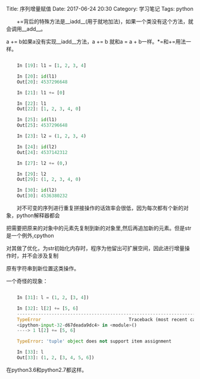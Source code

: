 Title: 序列增量赋值
Date: 2017-06-24 20:30
Category: 学习笔记
Tags: python

&emsp;&emsp;+=背后的特殊方法是__iadd__(用于就地加法)，如果一个类没有这个方法，就会调用__add__。

a += b如果a没有实现__iadd__方法，a += b 就和a = a + b一样。*=和+=用法一样。

```python

    In [19]: l1 = [1, 2, 3, 4]

    In [20]: id(l1)
    Out[20]: 4537296648

    In [21]: l1 += [0]

    In [22]: l1
    Out[22]: [1, 2, 3, 4, 0]

    In [25]: id(l1)
    Out[25]: 4537296648

    In [23]: l2 = (1, 2, 3, 4)

    In [24]: id(l2)
    Out[24]: 4537142312

    In [27]: l2 += (0,)

    In [29]: l2
    Out[29]: (1, 2, 3, 4, 0)

    In [30]: id(l2)
    Out[30]: 4536380232

```

&emsp;&emsp;对不可变的序列进行重复拼接操作的话效率会很低，因为每次都有个新的对象，python解释器都会

把需要把原来的对象中的元素先复制到新的对象里,然后再追加新的元素。但是str是一个例外,cpython

对其做了优化，为str初始化内存时，程序为他留出可扩展空间，因此进行增量操作时，并不会涉及复制

原有字符串到新位置这类操作。

一个奇怪的现象：

```python

    In [31]: l = (1, 2, [3, 4])

    In [32]: l[2] += [5, 6]
    ---------------------------------------------------------------------------
    TypeError                                 Traceback (most recent call last)
    <ipython-input-32-d67deada9dc4> in <module>()
    ----> 1 l[2] += [5, 6]

    TypeError: 'tuple' object does not support item assignment

    In [33]: l
    Out[33]: (1, 2, [3, 4, 5, 6])

```

在python3.6和python2.7都这样。
